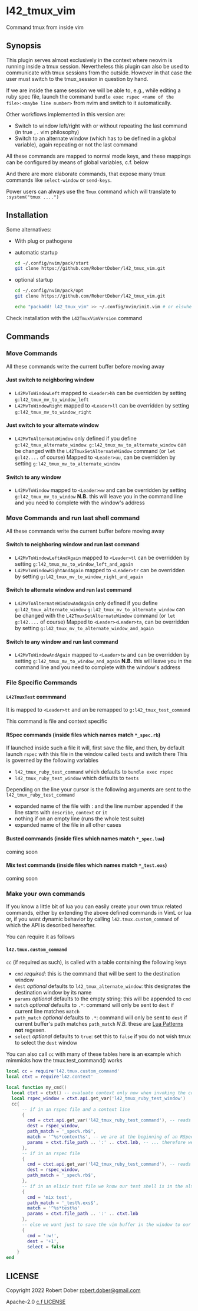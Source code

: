 # l42_tmux_vim

Command tmux from inside vim

## Synopsis

This plugin serves almost exclusively in the context where neovim is running inside
a tmux session. Nevertheless this plugin can also be used to communicate with tmux sessions
from the outside.
However in that case the user must switch to the tmux_session in question by hand.

If we are inside the same session we will be able to, e.g., while editing a ruby spec file,
launch the command `bundle exec rspec <name of the file>:<maybe line number>` from nvim
and switch to it automatically.

Other workflows implemented in this version are:

- Switch to window left/right with or without repeating the last command (in true `,.` vim philosophy)
- Switch to an alternate window (which has to be defined in a global variable), again repeating or not the last command

All these commands are mapped to normal mode keys, and these mappings can be configured by means of global variables, c.f. below

And there are more elaborate commands, that expose many tmux commands like `select-window` or `send-keys`.

Power users can always use the `Tmux` command which will translate to `:system("tmux ....")`

## Installation

Some alternatives:

- With plug or pathogene 

- automatic startup
   ```sh
   cd ~/.config/nvim/pack/start
   git clone https://github.com/RobertDober/l42_tmux_vim.git
   ```

- optional startup
   ```sh
   cd ~/.config/nvim/pack/opt
   git clone https://github.com/RobertDober/l42_tmux_vim.git

   echo "packadd! l42_tmux_vim" >> ~/.config/nvim/init.vim # or elswhere in your startup scripts
   ```


Check installation with the `L42TmuxVimVersion` command


## Commands

### Move Commands

All these commands write the current buffer before moving away

#### Just switch to neighboring window

- `L42MvToWindowLeft` mapped to `<Leader>hh`  can be overridden by setting `g:l42_tmux_mv_to_window_left`
- `L42MvToWindowRight` mapped to `<Leader>ll`  can be overridden by setting `g:l42_tmux_mv_to_window_right`

#### Just switch to your alternate window

- `L42MvToAlternateWindow` only defined if you define `g:l42_tmux_alternate_window`.
`g:l42_tmux_mv_to_alternate_window` can be changed with the `L42TmuxSetAlternateWindow` command (or `let g:l42....` of course)
Mapped to `<Leader>uu`, can be overridden by setting `g:l42_tmux_mv_to_alternate_window`

#### Switch to any window

- `L42MvToWindow` mapped to `<Leader>ww` and can be overridden by setting `g:l42_tmux_mv_to_window`
    **N.B.** this will leave you in the command line and you need to complete with the window's address

### Move Commands and run last shell command

All these commands write the current buffer before moving away

#### Switch to neighboring window and run last command

- `L42MvToWindowLeftAndAgain` mapped to `<Leader>tl`  can be overridden by setting `g:l42_tmux_mv_to_window_left_and_again`
- `L42MvToWindowRightAndAgain` mapped to `<Leader>tr`  can be overridden by setting `g:l42_tmux_mv_to_window_right_and_again`

#### Switch to alternate window and run last command

- `L42MvToAlternateWindowAndAgain` only defined if you define `g:l42_tmux_alternate_window`
`g:l42_tmux_mv_to_alternate_window` can be changed with the `L42TmuxSetAlternateWindow` command (or `let g:l42....` of course)
Mapped to `<Leader><Leader>ta`, can be overridden by setting `g:l42_tmux_mv_to_alternate_window_and_again`

#### Switch to any window and run last command

- `L42MvToWindowAndAgain` mapped to `<Leader>tw` and can be overridden by setting `g:l42_tmux_mv_to_window_and_again`
    **N.B.** this will leave you in the command line and you need to complete with the window's address

### File Specific Commands

#### `L42TmuxTest` commmand

It is mapped to `<Leader>tt` and an be remapped to `g:l42_tmux_test_command`

This command is file and context specific

#### RSpec commands (inside files which names match `*_spec.rb`)

If launched inside such a file it will, first save the file, and then, by default launch `rspec` with this file in the window called `tests` and switch there
This is governed by the following variables

- `l42_tmux_ruby_test_command` which defaults to `bundle exec rspec`
- `l42_tmux_ruby_test_window` which defaults to `tests`

Depending on the line your cursor is the following arguments are sent to the `l42_tmux_ruby_test_command`

- expanded name of the file with : and the line number appended if the line starts with `describe`, `context` or `it`
- nothing if on an empty line (runs the whole test suite)
- expanded name of the file in all other cases

#### Busted commands (inside files which names match `*_spec.lua`)

coming soon

#### Mix test commands (inside files which names match `*_test.exs`)

coming soon

### Make your own commands

If you know a little bit of lua you can easily create your own tmux related commands, either by extending the above defined commands in VimL or lua or,
if you want dynamic behavior by calling `l42.tmux.custom_command` of which the API is described hereafter.

You can require it as follows

#### `l42.tmux.custom_command`

`cc` (if required as such), is called with a table containing the following keys

- `cmd` _required_: this is the command that will be sent to the destination window
- `dest` _optional_ defaults to `l42_tmux_alternate_window`: this designates the destination window by its name
- `params` _optional_ defaults to the empty string: this will be appended to `cmd`
- `match` _optional_ defaults to `.*`: command will only be sent to `dest` if current line matches `match`
- `path_match` _optional_ defaults to `.*`: command will only be sent to `dest` if current buffer's path matches `path_match`
  *N.B.* these are [Lua Patterns](https://www.lua.org/pil/20.2.html) **not** regexen.
- `select` _optional_ defaults to `true`: set this to `false` if you do not wish tmux to select the `dest` window

You can also call `cc` with many of these tables here is an example which mimmicks how the tmux.test_command() works

```lua
local cc = require'l42.tmux.custom_command'
local ctxt = require'l42.context'

local function my_cmd()
  local ctxt = ctxt() -- evaluate context only now when invoking the command
  local rspec_window = ctxt.api.get_var('l42_tmux_ruby_test_window')
  cc{
      -- if in an rspec file and a context line
      {
        cmd = ctxt.api.get_var('l42_tmux_ruby_test_command'), -- reads g:l42_tmux_ruby_test_command
        dest = rspec_window,
        path_match = '_spec%.rb$',
        match = '^%s*context%s', -- we are at the beginning of an RSpec context block ...
        params = ctxt.file_path .. ':' .. ctxt.lnb, -- ... therefore we tell rspec to execute this file with the line number
      },
      -- if in an rspec file
      {
        cmd = ctxt.api.get_var('l42_tmux_ruby_test_command'), -- reads g:l42_tmux_ruby_test_command
        dest = rspec_window,
        path_match = '_spec%.rb$',
      },
      -- if in an elixir test file we know our test shell is in the alternate window 
      {
        cmd = 'mix test',
        path_match = '_test%.exs$',
        match = '^%s*test%s'
        params = ctxt.file_path .. ':' .. ctxt.lnb
      },
      -- else we want just to save the vim buffer in the window to our right (contrieved)
      {
        cmd = ':w!',
        dest = '+1',
        select = false
    }
end
```

## LICENSE

Copyright 2022 Robert Dober robert.dober@gmail.com

Apache-2.0 [c.f LICENSE](LICENSE)
<!-- SPDX-License-Identifier: Apache-2.0 -->
